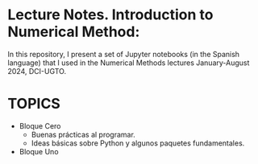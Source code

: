 # Lecture Notes. Introduction to Numerical Method:
In this repository, I present a set of Jupyter notebooks (in the Spanish language) that I used in the Numerical Methods lectures   January-August 2024, DCI-UGTO.


# TOPICS
- Bloque Cero
    - Buenas prácticas al programar.
	- Ideas básicas sobre Python y algunos paquetes fundamentales.
- Bloque Uno